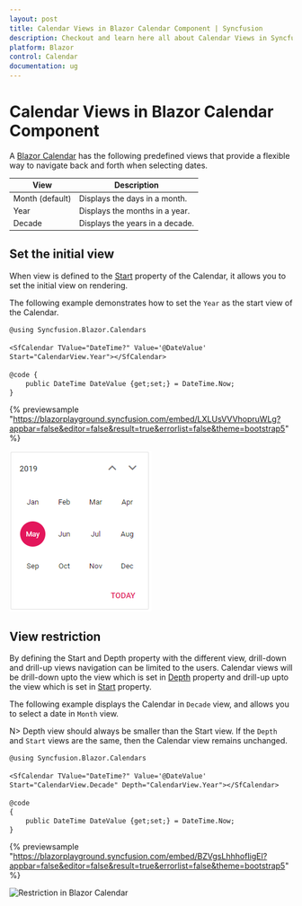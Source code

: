 ```yaml
---
layout: post
title: Calendar Views in Blazor Calendar Component | Syncfusion
description: Checkout and learn here all about Calendar Views in Syncfusion Blazor Calendar component and much more.
platform: Blazor
control: Calendar
documentation: ug
---
```


# Calendar Views in Blazor Calendar Component

A [Blazor Calendar](https://www.syncfusion.com/blazor-components/blazor-calendar) has the following predefined views that provide a flexible way to navigate back and forth when selecting dates.

| **View** | **Description** |
| --- | --- |
| Month (default) | Displays the days in a month. |
| Year | Displays the months in a year. |
| Decade | Displays the years in a decade. |

## Set the initial view

When view is defined to the [Start](https://help.syncfusion.com/cr/blazor/Syncfusion.Blazor.Calendars.CalendarBase-1.html#Syncfusion_Blazor_Calendars_CalendarBase_1_Start) property of the Calendar, it allows you to set the initial view on rendering.

The following example demonstrates how to set the `Year` as the start view of the Calendar.

```cshtml
@using Syncfusion.Blazor.Calendars

<SfCalendar TValue="DateTime?" Value='@DateValue' Start="CalendarView.Year"></SfCalendar>

@code {
    public DateTime DateValue {get;set;} = DateTime.Now;
}
```

{% previewsample "https://blazorplayground.syncfusion.com/embed/LXLUsVVVhopruWLg?appbar=false&editor=false&result=true&errorlist=false&theme=bootstrap5" %}


![Changing Blazor Calendar View](./images/blazor-full-calendar-view.png)

## View restriction

By defining the Start and Depth property with the different view, drill-down and drill-up views navigation can be limited to the users. Calendar views will be drill-down upto the view which is set in [Depth](https://help.syncfusion.com/cr/blazor/Syncfusion.Blazor.Calendars.CalendarBase-1.html#Syncfusion_Blazor_Calendars_CalendarBase_1_Depth) property and drill-up upto the view which is set in [Start](https://help.syncfusion.com/cr/blazor/Syncfusion.Blazor.Calendars.SfCalendar-1.html) property.

The following example displays the Calendar in `Decade` view, and allows you to select a date in `Month` view.

N> Depth view should always be smaller than the Start view. If the `Depth` and `Start` views are the same, then the Calendar view remains unchanged.

```cshtml
@using Syncfusion.Blazor.Calendars

<SfCalendar TValue="DateTime?" Value='@DateValue' Start="CalendarView.Decade" Depth="CalendarView.Year"></SfCalendar>

@code 
{
    public DateTime DateValue {get;set;} = DateTime.Now;
}
```

{% previewsample "https://blazorplayground.syncfusion.com/embed/BZVgsLhhhofIigEl?appbar=false&editor=false&result=true&errorlist=false&theme=bootstrap5" %}


![Restriction in Blazor Calendar](./images/blazor-calendar-restriction.png)